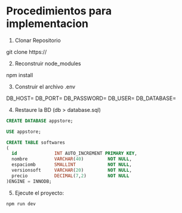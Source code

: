 # Procedimientos para implementacion #

1. Clonar Repositorio

git clone https://

2. Reconstruir node_modules

npm install

3. Construir el archivo .env

DB_HOST=
DB_PORT=
DB_PASSWORD=
DB_USER=
DB_DATABASE=

4. Restaure la BD (db > database.sql)

```sql
CREATE DATABASE appstore;

USE appstore;

CREATE TABLE softwares
(
  id              INT AUTO_INCREMENT PRIMARY KEY,
  nombre          VARCHAR(40)         NOT NULL,
  espaciomb       SMALLINT            NOT NULL,
  versionsoft     VARCHAR(20)         NOT NULL,
  precio          DECIMAL(7,2)        NOT NULL 
)ENGINE = INNODB;
```
5. Ejecute el proyecto:
```
npm run dev
```